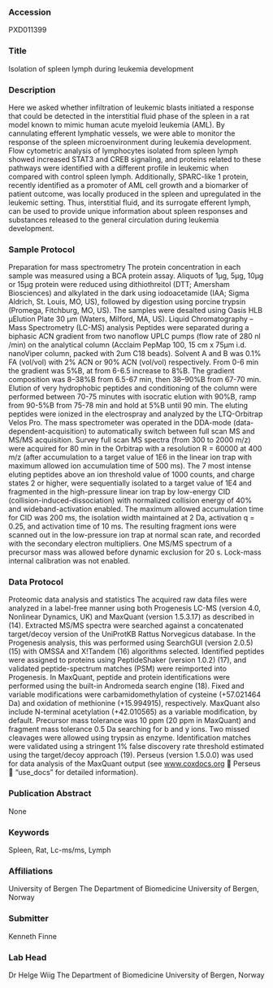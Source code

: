### Accession
PXD011399

### Title
Isolation of spleen lymph during leukemia development

### Description
Here we asked whether infiltration of leukemic blasts initiated a response that could be detected in the interstitial fluid phase of the spleen in a rat model known to mimic human acute myeloid leukemia (AML). By cannulating efferent lymphatic vessels, we were able to monitor the response of the spleen microenvironment during leukemia development. Flow cytometric analysis of lymphocytes isolated from spleen lymph showed increased STAT3 and CREB signaling, and proteins related to these pathways were identified with a different profile in leukemic when compared with control spleen lymph. Additionally, SPARC-like 1 protein, recently identified as a promoter of AML cell growth and a biomarker of patient outcome, was locally produced in the spleen and upregulated in the leukemic setting. Thus, interstitial fluid, and its surrogate efferent lymph, can be used to provide unique information about spleen responses and substances released to the general circulation during leukemia development.

### Sample Protocol
Preparation for mass spectrometry The protein concentration in each sample was measured using a BCA protein assay. Aliquots of 1μg, 5µg, 10µg or 15µg protein were reduced using dithiothreitol (DTT; Amersham Biosciences) and alkylated in the dark using iodoacetamide (IAA; Sigma Aldrich, St. Louis, MO, US), followed by digestion using porcine trypsin (Promega, Fitchburg, MO, US). The samples were desalted using Oasis HLB μElution Plate 30 µm (Waters, Milford, MA, US).  Liquid Chromatography – Mass Spectrometry (LC-MS) analysis  Peptides were separated during a biphasic ACN gradient from two nanoflow UPLC pumps (flow rate of 280 nl /min) on the analytical column (Acclaim PepMap 100, 15 cm x 75µm i.d.  nanoViper column, packed with 2um C18 beads). Solvent A and B was 0.1% FA (vol/vol) with 2% ACN or 90% ACN (vol/vol) respectively. From 0-6 min the gradient was 5%B, at from 6-6.5 increase to 8%B. The gradient composition was 8–38%B from 6.5-67 min, then 38–90%B from 67-70 min. Elution of very hydrophobic peptides and conditioning of the column were performed between 70-75 minutes with isocratic elution with 90%B, ramp from 90-5%B from 75-78 min and hold at 5%B until 90 min. The eluting peptides were ionized in the electrospray and analyzed by the LTQ-Orbitrap Velos Pro. The mass spectrometer was operated in the DDA-mode (data-dependent-acquisition) to automatically switch between full scan MS and MS/MS acquisition.  Survey full scan MS spectra (from 300 to 2000 m/z) were acquired for 80 min in the Orbitrap with a resolution R = 60000 at 400 m/z (after accumulation to a target value of 1E6 in the linear ion trap with maximum allowed ion accumulation time of 500 ms). The 7 most intense eluting peptides above an ion threshold value of 1000 counts, and charge states 2 or higher, were sequentially isolated to a target value of 1E4 and fragmented in the high-pressure linear ion trap by low-energy CID (collision-induced-dissociation) with normalized collision energy of 40% and wideband-activation enabled. The maximum allowed accumulation time for CID was 200 ms, the isolation width maintained at 2 Da, activation q = 0.25, and activation time of 10 ms. The resulting fragment ions were scanned out in the low-pressure ion trap at normal scan rate, and recorded with the secondary electron multipliers.  One MS/MS spectrum of a precursor mass was allowed before dynamic exclusion for 20 s. Lock-mass internal calibration was not enabled.

### Data Protocol
Proteomic data analysis and statistics The acquired raw data files were analyzed in a label-free manner using both Progenesis LC-MS (version 4.0, Nonlinear Dynamics, UK) and MaxQuant (version 1.5.3.17) as described in (14). Extracted MS/MS spectra were searched against a concatenated target/decoy version of the UniProtKB Rattus Norvegicus database. In the Progenesis analysis, this was performed using SearchGUI (version 2.0.5) (15) with OMSSA and X!Tandem (16) algorithms selected. Identified peptides were assigned to proteins using PeptideShaker (version 1.0.2) (17), and validated peptide-spectrum matches (PSM) were reimported into Progenesis. In MaxQuant, peptide and protein identifications were performed using the built-in Andromeda search engine (18). Fixed and variable modifications were carbamidomethylation of cysteine (+57.021464 Da) and oxidation of methionine (+15.994915), respectively. MaxQuant also include N-terminal acetylation (+42.010565) as a variable modification, by default. Precursor mass tolerance was 10 ppm (20 ppm in MaxQuant) and fragment mass tolerance 0.5 Da searching for b and y ions. Two missed cleavages were allowed using trypsin as enzyme. Identification matches were validated using a stringent 1% false discovery rate threshold estimated using the target/decoy approach (19). Perseus (version 1.5.0.0) was used for data analysis of the MaxQuant output (see www.coxdocs.org  Perseus  “use_docs” for detailed information).

### Publication Abstract
None

### Keywords
Spleen, Rat, Lc-ms/ms, Lymph

### Affiliations
University of Bergen
The Department of Biomedicine University of Bergen, Norway

### Submitter
Kenneth Finne

### Lab Head
Dr Helge Wiig
The Department of Biomedicine University of Bergen, Norway


